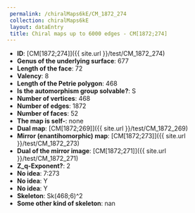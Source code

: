 ```yaml
--- 
 permalink: /chiralMaps6kE/CM_1872_274 
 collection: chiralMaps6kE
 layout: dataEntry
 title: Chiral maps up to 6000 edges - CM[1872;274]
---
```


- **ID**: [CM[1872;274]]({{ site.url }}/test/CM_1872_274)
- **Genus of the underlying surface**: 677
- **Length of the face**: 72
- **Valency**: 8
- **Length of the Petrie polygon**: 468
- **Is the automorphism group solvable?**: S
- **Number of vertices**: 468
- **Number of edges**: 1872
- **Number of faces**: 52
- **The map is self-**: none
- **Dual map**: [CM[1872;269]]({{ site.url }}/test/CM_1872_269)
- **Mirror (enantihomorphic) map**: [CM[1872;273]]({{ site.url }}/test/CM_1872_273)
- **Dual of the mirror image**: [CM[1872;271]]({{ site.url }}/test/CM_1872_271)
- **Z_q-Exponent?**: 2
- **No idea**:  7:273
- **No idea**: Y
- **No idea**: Y
- **Skeleton**: Sk(468;6)^2
- **Some other kind of skeleton**: nan
